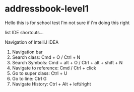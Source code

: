 # addressbook-level1
 
 Hello this is for school test
 I'm not sure if i'm doing this right
 
 list IDE shortcuts...
 
 Navigation of IntelliJ IDEA
 1. Navigation bar
 2. Search class: Cmd + O / Ctrl + N
 3. Search Symbols: Cmd + alt + O / Ctrl + alt + shift + N
 4. Navigate to reference: Cmd / Ctrl + click
 5. Go to super class: Ctrl + U
 6. Go to line: Ctrl G
 7. Navigate History: Ctrl + Alt + left/right
 
